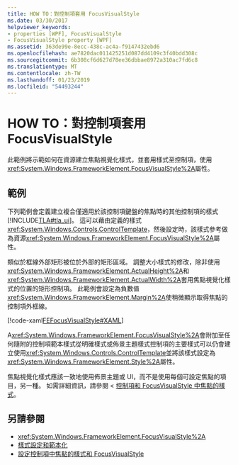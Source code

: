 ```yaml
---
title: HOW TO：對控制項套用 FocusVisualStyle
ms.date: 03/30/2017
helpviewer_keywords:
- properties [WPF], FocusVisualStyle
- FocusVisualStyle property [WPF]
ms.assetid: 363de99e-8ecc-438c-ac4a-f9147432ebd6
ms.openlocfilehash: ae7820dac011425251d087dd4109c3f40bdd308c
ms.sourcegitcommit: 6b308cf6d627d78ee36dbbae8972a310ac7fd6c8
ms.translationtype: MT
ms.contentlocale: zh-TW
ms.lasthandoff: 01/23/2019
ms.locfileid: "54493244"
---
```

# <a name="how-to-apply-a-focusvisualstyle-to-a-control"></a>HOW TO：對控制項套用 FocusVisualStyle
此範例將示範如何在資源建立焦點視覺化樣式，並套用樣式至控制項，使用<xref:System.Windows.FrameworkElement.FocusVisualStyle%2A>屬性。  
  
## <a name="example"></a>範例  
 下列範例會定義建立複合僅適用於該控制項鍵盤的焦點時的其他控制項的樣式[!INCLUDE[TLA#tla_ui](../../../../includes/tlasharptla-ui-md.md)]。 這可以藉由定義的樣式<xref:System.Windows.Controls.ControlTemplate>，然後設定時，該樣式參考做為資源<xref:System.Windows.FrameworkElement.FocusVisualStyle%2A>屬性。  
  
 類似於框線外部矩形被位於外部的矩形區域。 調整大小樣式的修改，除非使用<xref:System.Windows.FrameworkElement.ActualHeight%2A>和<xref:System.Windows.FrameworkElement.ActualWidth%2A>套用焦點視覺化樣式的位置的矩形控制項。 此範例會設定為負數值<xref:System.Windows.FrameworkElement.Margin%2A>使稍微顯示取得焦點的控制項外框線。  
  
 [!code-xaml[FEFocusVisualStyle#XAML](../../../../samples/snippets/csharp/VS_Snippets_Wpf/FEFocusVisualStyle/CS/page1.xaml#xaml)]  
  
 A<xref:System.Windows.FrameworkElement.FocusVisualStyle%2A>會附加至任何隨附的控制項範本樣式從明確樣式或佈景主題樣式控制項的主要樣式可以仍會建立使用<xref:System.Windows.Controls.ControlTemplate>並將該樣式設定為<xref:System.Windows.FrameworkElement.Style%2A>屬性。  
  
 焦點視覺化樣式應該一致地使用佈景主題或 UI，而不是使用每個可設定焦點的項目，另一種。 如需詳細資訊，請參閱 <<c0> [ 控制項和 FocusVisualStyle 中焦點的樣式](../../../../docs/framework/wpf/advanced/styling-for-focus-in-controls-and-focusvisualstyle.md)。  
  
## <a name="see-also"></a>另請參閱
- <xref:System.Windows.FrameworkElement.FocusVisualStyle%2A>
- [樣式設定和範本化](../../../../docs/framework/wpf/controls/styling-and-templating.md)
- [設定控制項中焦點的樣式和 FocusVisualStyle](../../../../docs/framework/wpf/advanced/styling-for-focus-in-controls-and-focusvisualstyle.md)
